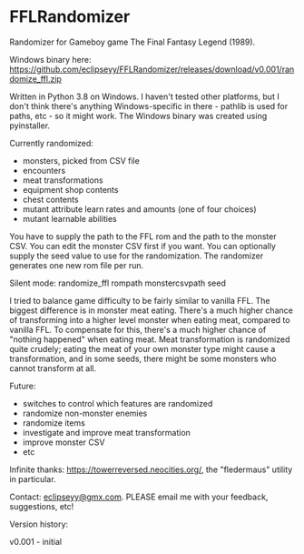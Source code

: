 # FFLRandomizer
Randomizer for Gameboy game The Final Fantasy Legend (1989).

Windows binary here: https://github.com/eclipseyy/FFLRandomizer/releases/download/v0.001/randomize_ffl.zip

Written in Python 3.8 on Windows. I haven't tested other platforms, but I don't think there's anything Windows-specific in there - pathlib is used for paths, etc - so it might work. The Windows binary was created using pyinstaller.

Currently randomized:
- monsters, picked from CSV file
- encounters
- meat transformations
- equipment shop contents
- chest contents
- mutant attribute learn rates and amounts (one of four choices)
- mutant learnable abilities

You have to supply the path to the FFL rom and the path to the monster CSV. You can edit the monster CSV first if you want. You can optionally supply the seed value to use for the randomization. The randomizer generates one new rom file per run.

Silent mode: randomize_ffl rompath monstercsvpath seed

I tried to balance game difficulty to be fairly similar to vanilla FFL. The biggest difference is in monster meat eating. There's a much higher chance of transforming into a higher level monster when eating meat, compared to vanilla FFL. To compensate for this, there's a much higher chance of "nothing happened" when eating meat. Meat transformation is randomized quite crudely; eating the meat of your own monster type might cause a transformation, and in some seeds, there might be some monsters who cannot transform at all.

Future:
- switches to control which features are randomized
- randomize non-monster enemies
- randomize items
- investigate and improve meat transformation
- improve monster CSV
- etc

Infinite thanks: https://towerreversed.neocities.org/, the "fledermaus" utility in particular.

Contact: eclipseyy@gmx.com. PLEASE email me with your feedback, suggestions, etc!

Version history:

v0.001 - initial

